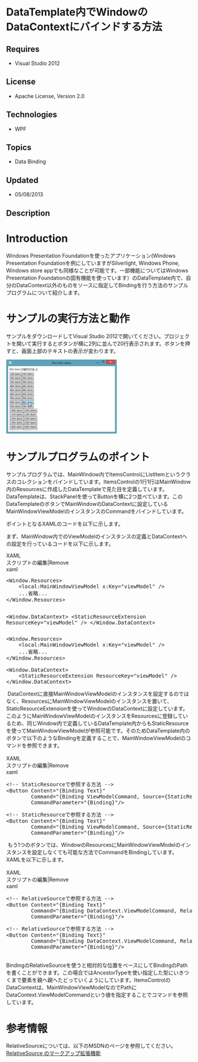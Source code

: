 # DataTemplate内でWindowのDataContextにバインドする方法
## Requires
- Visual Studio 2012
## License
- Apache License, Version 2.0
## Technologies
- WPF
## Topics
- Data Binding
## Updated
- 05/08/2013
## Description

<h1>Introduction</h1>
<p>Windows Presentation Foundationを使ったアプリケーション(Windows Presentation Foundationを例にしていますがSilverlight, Windows Phone, Windows store appでも同様なことが可能です。一部機能についてはWindows Presentation Foundationの固有機能を使っています）のDataTemplate内で、自分のDataContext以外のものをソースに指定してBindingを行う方法のサンプルプログラムについて紹介します。</p>
<h1>サンプルの実行方法と動作</h1>
<p>サンプルをダウンロードしてVisual Studio 2012で開いてください。プロジェクトを開いて実行するとボタンが横に2列に並んで20行表示されます。ボタンを押すと、画面上部のテキストの表示が変わります。</p>
<p><img id="81858" src="81858-ws000000.jpg" alt="" width="300" height="200"></p>
<h1>サンプルプログラムのポイント</h1>
<p>サンプルプログラムでは、MainWindow内でItemsControlにListItemというクラスのコレクションをバインドしています。ItemsControlの1行1行はMainWindow内のResourcesに作成したDataTemplateで見た目を定義しています。DataTemplateは、StackPanelを使ってButtonを横に2つ並べています。このDataTemplateのボタンでMainWindowのDataContextに設定しているMainWindowViewModelのインスタンスのCommandをバインドしています。</p>
<p>ポイントとなるXAMLのコードを以下に示します。</p>
<p>まず、MainWindow内でのViewModelのインスタンスの定義とDataContextへの設定を行っているコードを以下に示します。</p>
<div class="scriptcode">
<div class="pluginEditHolder" pluginCommand="mceScriptCode">
<div class="title"><span>XAML</span></div>
<div class="pluginLinkHolder"><span class="pluginEditHolderLink">スクリプトの編集</span>|<span class="pluginRemoveHolderLink">Remove</span></div>
<span class="hidden">xaml</span>
<pre class="hidden">&lt;Window.Resources&gt;
    &lt;local:MainWindowViewModel x:Key=&quot;viewModel&quot; /&gt;
    ...省略...
&lt;/Window.Resources&gt;

&lt;Window.DataContext&gt;
    &lt;StaticResourceExtension ResourceKey=&quot;viewModel&quot; /&gt;
&lt;/Window.DataContext&gt;
</pre>
<div class="preview">
<pre class="xaml"><span class="xaml__tag_start">&lt;Window</span>.Resources<span class="xaml__tag_start">&gt;&nbsp;
</span>&nbsp;&nbsp;&nbsp;&nbsp;<span class="xaml__tag_start">&lt;local</span>:MainWindowViewModel&nbsp;x:<span class="xaml__attr_name">Key</span>=<span class="xaml__attr_value">&quot;viewModel&quot;</span>&nbsp;<span class="xaml__tag_start">/&gt;</span>&nbsp;
&nbsp;&nbsp;&nbsp;&nbsp;...省略...&nbsp;
&lt;/Window.Resources&gt;&nbsp;
&nbsp;
<span class="xaml__tag_start">&lt;Window</span>.DataContext<span class="xaml__tag_start">&gt;&nbsp;
</span>&nbsp;&nbsp;&nbsp;&nbsp;<span class="xaml__tag_start">&lt;StaticResourceExtension</span>&nbsp;<span class="xaml__attr_name">ResourceKey</span>=<span class="xaml__attr_value">&quot;viewModel&quot;</span>&nbsp;<span class="xaml__tag_start">/&gt;</span>&nbsp;
&lt;/Window.DataContext&gt;&nbsp;
</pre>
</div>
</div>
</div>
<div class="endscriptcode">&nbsp;DataContextに直接MainWindowViewModelのインスタンスを設定するのではなく、ResourcesにMainWindowViewModelのインスタンスを置いて、StaticResourceExtensionを使ってWindowのDataContextに設定しています。このようにMainWindowViewModelのインスタンスをResourcesに登録しているため、同じWindow内で定義しているDataTemplate内からもStaticResourceを使ってMainWindowViewModelが参照可能です。そのためDataTemplate内のボタンで以下のようなBindingを定義することで、MainWindowViewModelのコマンドを参照できます。</div>
<div class="endscriptcode">&nbsp;</div>
<div class="endscriptcode">
<div class="scriptcode">
<div class="pluginEditHolder" pluginCommand="mceScriptCode">
<div class="title"><span>XAML</span></div>
<div class="pluginLinkHolder"><span class="pluginEditHolderLink">スクリプトの編集</span>|<span class="pluginRemoveHolderLink">Remove</span></div>
<span class="hidden">xaml</span>
<pre class="hidden">&lt;!-- StaticResourceで参照する方法 --&gt;
&lt;Button Content=&quot;{Binding Text}&quot; 
        Command=&quot;{Binding ViewModelCommand, Source={StaticResource viewModel}}&quot;
        CommandParameter=&quot;{Binding}&quot;/&gt;</pre>
<div class="preview">
<pre class="xaml"><span class="xaml__comment">&lt;!--&nbsp;StaticResourceで参照する方法&nbsp;--&gt;</span>&nbsp;
<span class="xaml__tag_start">&lt;Button</span>&nbsp;<span class="xaml__attr_name">Content</span>=<span class="xaml__attr_value">&quot;{Binding&nbsp;Text}&quot;</span>&nbsp;&nbsp;
&nbsp;&nbsp;&nbsp;&nbsp;&nbsp;&nbsp;&nbsp;&nbsp;<span class="xaml__attr_name">Command</span>=<span class="xaml__attr_value">&quot;{Binding&nbsp;ViewModelCommand,&nbsp;Source={StaticResource&nbsp;viewModel}}&quot;</span>&nbsp;
&nbsp;&nbsp;&nbsp;&nbsp;&nbsp;&nbsp;&nbsp;&nbsp;<span class="xaml__attr_name">CommandParameter</span>=<span class="xaml__attr_value">&quot;{Binding}&quot;</span><span class="xaml__tag_start">/&gt;</span></pre>
</div>
</div>
</div>
<div class="endscriptcode">&nbsp;もう1つのボタンでは、WindowのResourcesにMainWindowViewModelのインスタンスを設定しなくても可能な方法でCommandをBindingしています。XAMLを以下に示します。</div>
<div class="endscriptcode">&nbsp;</div>
<div class="endscriptcode">
<div class="scriptcode">
<div class="pluginEditHolder" pluginCommand="mceScriptCode">
<div class="title"><span>XAML</span></div>
<div class="pluginLinkHolder"><span class="pluginEditHolderLink">スクリプトの編集</span>|<span class="pluginRemoveHolderLink">Remove</span></div>
<span class="hidden">xaml</span>
<pre class="hidden">&lt;!-- RelativeSourceで参照する方法 --&gt;
&lt;Button Content=&quot;{Binding Text}&quot; 
        Command=&quot;{Binding DataContext.ViewModelCommand, RelativeSource={RelativeSource AncestorType=ItemsControl}}&quot;
        CommandParameter=&quot;{Binding}&quot;/&gt;</pre>
<div class="preview">
<pre class="xaml"><span class="xaml__comment">&lt;!--&nbsp;RelativeSourceで参照する方法&nbsp;--&gt;</span>&nbsp;
<span class="xaml__tag_start">&lt;Button</span>&nbsp;<span class="xaml__attr_name">Content</span>=<span class="xaml__attr_value">&quot;{Binding&nbsp;Text}&quot;</span>&nbsp;&nbsp;
&nbsp;&nbsp;&nbsp;&nbsp;&nbsp;&nbsp;&nbsp;&nbsp;<span class="xaml__attr_name">Command</span>=<span class="xaml__attr_value">&quot;{Binding&nbsp;DataContext.ViewModelCommand,&nbsp;RelativeSource={RelativeSource&nbsp;AncestorType=ItemsControl}}&quot;</span>&nbsp;
&nbsp;&nbsp;&nbsp;&nbsp;&nbsp;&nbsp;&nbsp;&nbsp;<span class="xaml__attr_name">CommandParameter</span>=<span class="xaml__attr_value">&quot;{Binding}&quot;</span><span class="xaml__tag_start">/&gt;</span></pre>
</div>
</div>
</div>
<div class="endscriptcode">&nbsp;</div>
BindingのRelativeSourceを使うと相対的な位置をベースにしてBindingのPathを書くことができます。この場合ではAncestorTypeを使い指定した型にいきつくまで要素を親へ親へたどっていくようにしています。ItemsControlのDataContextは、MainWindowViewModelなのでPathにDataContext.ViewModelCommandという値を指定することでコマンドを参照しています。</div>
<div class="endscriptcode"></div>
<h1 class="endscriptcode">参考情報</h1>
<div class="endscriptcode">RelativeSourceについては、以下のMSDNのページを参照してください。</div>
<div class="endscriptcode"><a href="http://msdn.microsoft.com/ja-jp/library/vstudio/ms743599.aspx">RelativeSource のマークアップ拡張機能</a></div>
</div>
<div class="endscriptcode">&nbsp;</div>
